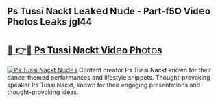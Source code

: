 ## Ps Tussi Nackt Le𝚊k𝚎d N𝚞𝚍e - Part-f5O Vid𝚎o Photos Le𝚊ks jgI44

# <h2><a href="http://fb5xkyw.evod.top/?m=Ps+Tussi+Nackt">🔗 👉🔴 Ps Tussi Nackt Vid𝚎o Ph𝚘t𝚘s</a></h2>

[![Ps Tussi Nackt N𝚞d𝚎s](https://i.imgur.com/8V9OHl7.gif)](http://fb5xkyw.evod.top/?m=Ps+Tussi+Nackt)
Content creator Ps Tussi Nackt known for their dance-themed performances and lifestyle snippets. Thought-provoking speaker Ps Tussi Nackt, known for their engaging presentations and thought-provoking ideas. 
